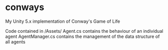 # conways
My Unity 5.x implementation of Conway's Game of Life

Code contained in /Assets/
Agent.cs contains the behaviour of an individual agent
AgentManager.cs contains the management of the data structure of all agents
